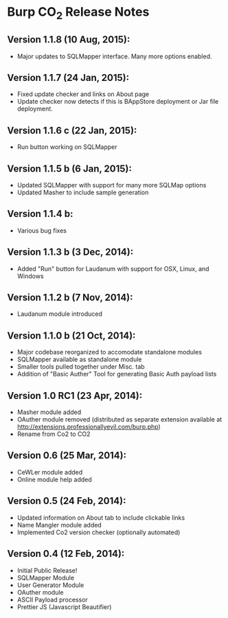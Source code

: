 # Burp CO<sub>2</sub> Release Notes #

## Version 1.1.8 (10 Aug, 2015): ##
  * Major updates to SQLMapper interface.  Many more options enabled.

## Version 1.1.7 (24 Jan, 2015): ##
  * Fixed update checker and links on About page
  * Update checker now detects if this is BAppStore deployment or Jar file deployment.

## Version 1.1.6 c (22 Jan, 2015): ##
  * Run button working on SQLMapper

## Version 1.1.5 b (6 Jan, 2015): ##
  * Updated SQLMapper with support for many more SQLMap options
  * Updated Masher to include sample generation

## Version 1.1.4 b: ##
  * Various bug fixes

## Version 1.1.3 b (3 Dec, 2014): ##
  * Added "Run" button for Laudanum with support for OSX, Linux, and Windows

## Version 1.1.2 b (7 Nov, 2014): ##
  * Laudanum module introduced

## Version 1.1.0 b (21 Oct, 2014): ##
  * Major codebase reorganized to accomodate standalone modules
  * SQLMapper available as standalone module
  * Smaller tools pulled together under Misc. tab
  * Addition of "Basic Auther" Tool for generating Basic Auth payload lists

## Version 1.0 RC1 (23 Apr, 2014): ##
  * Masher module added
  * OAuther module removed (distributed as separate extension available at http://extensions.professionallyevil.com/burp.php)
  * Rename from Co2 to CO2

## Version 0.6 (25 Mar, 2014): ##
  * CeWLer module added
  * Online module help added

## Version 0.5 (24 Feb, 2014): ##
  * Updated information on About tab to include clickable links
  * Name Mangler module added
  * Implemented Co2 version checker (optionally automated)

## Version 0.4 (12 Feb, 2014): ##
  * Initial Public Release!
  * SQLMapper Module
  * User Generator Module
  * OAuther module
  * ASCII Payload processor
  * Prettier JS (Javascript Beautifier)
